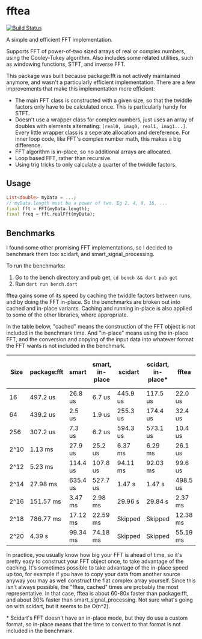 # fftea

[![Build Status](https://github.com/liamappelbe/fftea/workflows/CI/badge.svg)](https://github.com/liamappelbe/fftea/actions?query=workflow%3ACI+branch%3Amain)

A simple and efficient FFT implementation.

Supports FFT of power-of-two sized arrays of real or complex numbers, using the
Cooley-Tukey algorithm. Also includes some related utilities, such as windowing
functions, STFT, and inverse FFT.

This package was built because package:fft is not actively maintained anymore,
and wasn't a particularly efficient implementation. There are a few
improvements that make this implementation more efficient:

- The main FFT class is constructed with a given size, so that the twiddle
  factors only have to be calculated once. This is particularly handy for STFT.
- Doesn't use a wrapper class for complex numbers, just uses an array of doubles
  with elements alternating: `[real0, imag0, real1, imag1...]`. Every little
  wrapper class is a seperate allocation and dereference. For inner loop code,
  like FFT's complex number math, this makes a big difference.
- FFT algorithm is in-place, so no additional arrays are allocated.
- Loop based FFT, rather than recursive.
- Using trig tricks to only calculate a quarter of the twiddle factors.

## Usage

```dart
List<double> myData = ...;
// myData.length must be a power of two. Eg 2, 4, 8, 16, ...
final fft = FFT(myData.length);
final freq = fft.realFft(myData);
```

## Benchmarks

I found some other promising FFT implementations, so I decided to benchmark them
too: scidart, and smart_signal_processing.

To run the benchmarks:

1. Go to the bench directory and pub get, `cd bench && dart pub get`
2. Run `dart run bench.dart`

fftea gains some of its speed by caching the twiddle factors between runs, and
by doing the FFT in-place. So the benchmarks are broken out into cached and
in-place variants. Caching and running in-place is also applied to some of the
other libraries, where appropriate.

In the table below, "cached" means the construction of the FFT object is not
included in the benchmark time. And "in-place" means using the in-place FFT, and
the conversion and copying of the input data into whatever format the FFT wants
is not included in the benchmark.

| Size | package:fft | smart | smart, in-place | scidart | scidart, in-place* | fftea | fftea, cached | fftea, in-place, cached |
| --- | --- | --- | --- | --- | --- | --- | --- | --- |
| 16 | 497.2 us | 26.8 us | 6.7 us | 445.9 us | 117.5 us | 22.0 us | 3.5 us | 3.0 us |
| 64 | 439.2 us | 2.5 us | 1.9 us | 255.3 us | 174.4 us | 32.4 us | 29.0 us | 20.9 us |
| 256 | 307.2 us | 7.3 us | 6.2 us | 594.3 us | 573.1 us | 10.4 us | 4.3 us | 3.7 us |
| 2^10 | 1.13 ms | 27.9 us | 25.2 us | 6.37 ms | 6.29 ms | 26.1 us | 19.8 us | 17.7 us |
| 2^12 | 5.23 ms | 114.4 us | 107.8 us | 94.11 ms | 92.03 ms | 99.6 us | 89.3 us | 82.0 us |
| 2^14 | 27.98 ms | 635.4 us | 527.7 us | 1.47 s | 1.47 s | 498.5 us | 464.9 us | 391.0 us |
| 2^16 | 151.57 ms | 3.47 ms | 2.98 ms | 29.96 s | 29.84 s | 2.37 ms | 2.15 ms | 1.90 ms |
| 2^18 | 786.77 ms | 17.12 ms | 22.59 ms | Skipped | Skipped | 12.38 ms | 10.78 ms | 9.05 ms |
| 2^20 | 4.39 s | 99.34 ms | 74.18 ms | Skipped | Skipped | 55.19 ms | 51.97 ms | 48.79 ms |

In practice, you usually know how big your FFT is ahead of time, so it's pretty
easy to construct your FFT object once, to take advantage of the caching. It's
sometimes possible to take advantage of the in-place speed up too, for example
if you have to copy your data from another source anyway you may as well
construct the flat complex array yourself. Since this isn't always possible,
the "fftea, cached" times are probably the most representative. In that case,
fftea is about 60-80x faster than package:fft, and about 30% faster than
smart_signal_processing. Not sure what's going on with scidart, but it seems to
be O(n^2).

\* Scidart's FFT doesn't have an in-place mode, but they do use a custom format,
so in-place means that the time to convert to that format is not included in the
benchmark.
